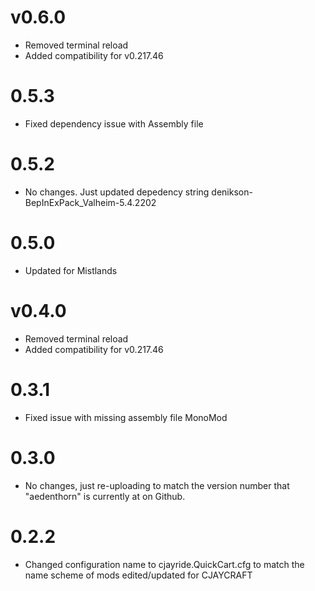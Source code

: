 # v0.6.0
- Removed terminal reload
- Added compatibility for v0.217.46

# 0.5.3
- Fixed dependency issue with Assembly file

# 0.5.2
- No changes. Just updated depedency string denikson-BepInExPack_Valheim-5.4.2202

# 0.5.0
- Updated for Mistlands

# v0.4.0
- Removed terminal reload
- Added compatibility for v0.217.46

# 0.3.1
- Fixed issue with missing assembly file MonoMod

# 0.3.0
- No changes, just re-uploading to match the version number that "aedenthorn" is currently at on Github.

# 0.2.2
- Changed configuration name to cjayride.QuickCart.cfg to match the name scheme of mods edited/updated for CJAYCRAFT